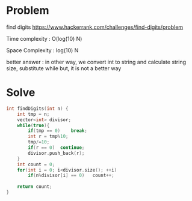 # Problem
find digits
https://www.hackerrank.com/challenges/find-digits/problem

Time complexity : O(log(10) N) 

Space Complexity : log(10) N

better answer : in other way, we convert int to string and calculate string size, substitute while but, it is not a better way

# Solve
```c++
int findDigits(int n) {
    int tmp = n;
    vector<int> divisor;
    while(true){
        if(tmp == 0)    break;
        int r = tmp%10;
        tmp/=10;
        if(r == 0)  continue;
        divisor.push_back(r);
    }
    int count = 0;
    for(int i = 0; i<divisor.size(); ++i)
        if(n%divisor[i] == 0)   count++;
    
    return count;
}
```

